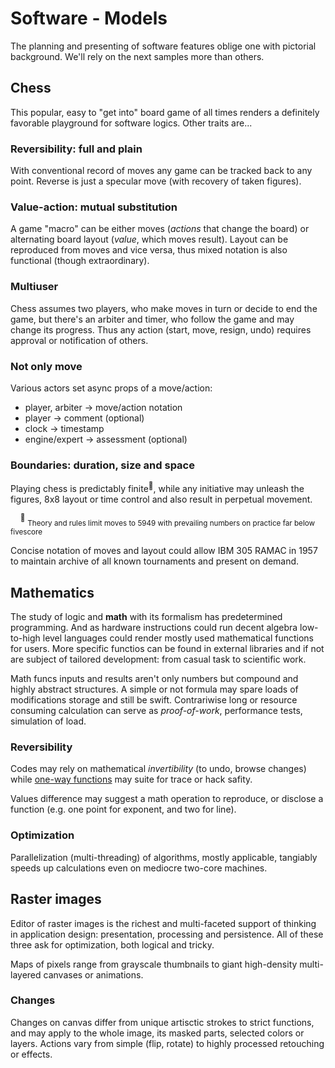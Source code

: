 # Software - Models

The planning and presenting of software features oblige one with pictorial background. We'll rely on the next samples more than others.

## Chess

This popular, easy to "get into" board game of all times renders a definitely favorable playground for software logics.  Other traits are...

### Reversibility: full and plain

With conventional record of moves any game can be tracked back to any point. Reverse is just a specular move (with recovery of taken figures).

### Value-action: mutual substitution

A game "macro" can be either moves (*actions* that change the board) or alternating board layout (*value*, which moves result). 
Layout can be reproduced from moves and vice versa, thus mixed notation is also functional (though extraordinary).

### Multiuser

Chess assumes two players, who make moves in turn or decide to end the game, but there's an arbiter and timer, who follow the game and may change its progress.
Thus any action (start, move, resign, undo) requires approval or notification of others.

### Not only move

Various actors set async props of a move/action:

+ player, arbiter -> move/action notation
+ player -> comment (optional)
+ clock -> timestamp
+ engine/expert -> assessment (optional)


### Boundaries: duration, size and space

Playing chess is predictably finite<sup>:1234:</sup>, while any initiative may unleash the figures, 8x8 layout or time control and also result in perpetual movement.

&nbsp;&nbsp;&nbsp;&nbsp;<sup>:1234:</sup>&nbsp;<sub>Theory and rules limit moves to 5949 with prevailing numbers on practice far below fivescore</sub>

Concise notation of moves and layout could allow IBM&nbsp;305 RAMAC in 1957 to maintain archive of all known tournaments and present on demand.

## Mathematics

The study of logic and **math** with its formalism has predetermined programming. 
And as hardware instructions could run decent algebra low-to-high level languages could render mostly used mathematical functions for users.
More specific functios can be found in external libraries and if not are subject of tailored development: from casual task to scientific work. 

Math funcs inputs and results aren't only numbers but compound and highly abstract structures. 
A simple or not formula may spare loads of modifications storage and still be swift. 
Contrariwise long or resource consuming calculation can serve as _proof-of-work_, performance tests, simulation of load.

### Reversibility

Codes may rely on mathematical *invertibility* (to undo, browse changes) while [one-way functions](https://en.wikipedia.org/wiki/One-way_function) may suite for trace or hack safity.

Values difference may suggest a math operation to reproduce, or disclose a function (e.g. one point for exponent, and two for line).

### Optimization

Parallelization (multi-threading) of algorithms, mostly applicable, tangiably speeds up calculations even on mediocre two-core machines.

## Raster images

Editor of raster images is the richest and multi-faceted support of thinking in application design: presentation, processing and persistence. 
All of these three ask for optimization, both logical and tricky.

Maps of pixels range from grayscale thumbnails to giant high-density multi-layered canvases or animations. 

### Changes

Changes on canvas differ from unique artisctic strokes to strict functions, and may apply to the whole image, its masked parts, selected colors or layers. 
Actions vary from simple (flip, rotate) to highly processed retouching or effects.
